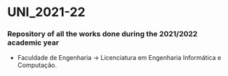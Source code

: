 # UNI_2021-22
### Repository of all the works done during the 2021/2022 academic year

- Faculdade de Engenharia → Licenciatura em Engenharia Informática e Computação.

